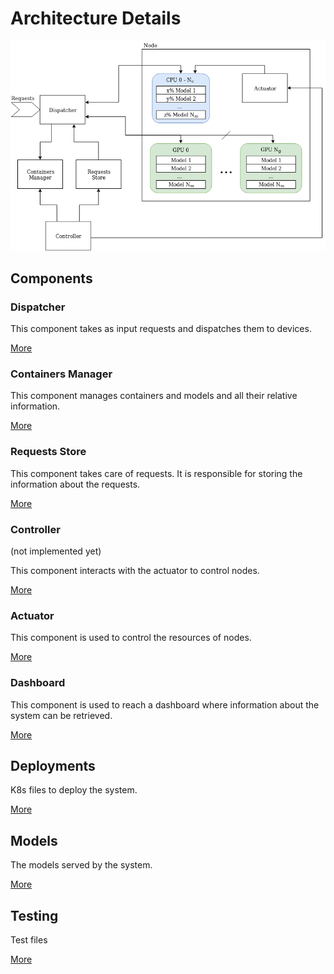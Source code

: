# Architecture Details
<img src="./doc/img/GeneralView.png">

## Components
### Dispatcher
This component takes as input requests and dispatches them to devices.

[More](./components/dispatcher/)

### Containers Manager
This component manages containers and models and all their relative information.

[More](./components/containers_manager/)

### Requests Store
This component takes care of requests. It is responsible for storing the information about the requests.

[More](./components/requests_store/)

### Controller
(not implemented yet)

This component interacts with the actuator to control nodes.

[More](./components/controller/)

### Actuator
This component is used to control the resources of nodes.

[More](./components/actuator/)

### Dashboard
This component is used to reach a dashboard where information about the system can be retrieved.

[More](./components/dashboard/)


## Deployments
K8s files to deploy the system.

[More](./deployments/)

## Models
The models served by the system.

[More](./models/)

## Testing
Test files

[More](./testing/)